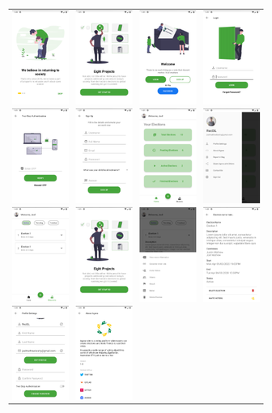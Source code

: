 <table class="tg">
  <tr>
    <td><kbd><img src="p-screenshots/intro1.png"></kbd></td>
    <td><kbd><img src="p-screenshots/intro2.png"></kbd></td>
    <td><kbd><img src="p-screenshots/welcome.png"></kbd></td>
    <td><kbd><img src="p-screenshots/login.png"></kbd></td>
  </tr>
  <tr>
    <td><kbd><img src="p-screenshots/otp.png"></kbd></td>
    <td><kbd><img src="p-screenshots/signUp.png"></kbd></td>
    <td><kbd><img src="p-screenshots/home.png"></kbd></td>
    <td><kbd><img src="p-screenshots/profileSlide.png"></kbd></td>
  </tr>
  <tr>
    <td><kbd><img src="p-screenshots/homeElection.png"></kbd></td>
    <td><kbd><img src="p-screenshots/intro2.png"></kbd></td>
    <td><kbd><img src="p-screenshots/bottomSheet.png"></kbd></td>
    <td><kbd><img src="p-screenshots/infoExpand.png"></kbd></td>
  </tr>
  <tr>
    <td><kbd><img src="p-screenshots/profileSettings.png"></kbd></td>
    <td><kbd><img src="p-screenshots/about.png"></kbd></td>
  </tr>
</table>
